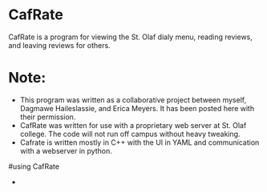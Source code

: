 # CafRate
CafRate is a program for viewing the St. Olaf dialy menu, reading reviews, and leaving reviews for others.

# Note:
* This program was written as a collaborative project between myself, Dagmawe Haileslassie, and Erica Meyers. It has been posted here with their permission.
* CafRate was written for use with a proprietary web server at St. Olaf college. The code will not run off campus without heavy tweaking.
* Cafrate is written mostly in C++ with the UI in YAML and communication with a webserver in python.

#using CafRate

*
